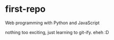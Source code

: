 # first-repo
Web programming with Python and JavaScript

nothing too exciting, just learning to git-ify. eheh :D
